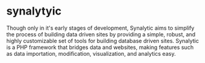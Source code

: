 synalytyic
==========

Though only in it's early stages of development, Synalytic aims to simplify the process of building data driven sites by providing a simple, robust, and highly customizable set of tools for building database driven sites.  Synalytic is a PHP framework that bridges data and websites, making features such as data importation, modification, visualization, and analytics easy.
